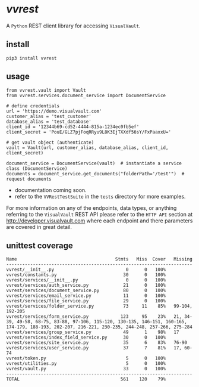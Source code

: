 # *vvrest*
A `Python` REST client library for accessing `VisualVault`.

## install
```
pip3 install vvrest
```

## usage
```
from vvrest.vault import Vault
from vvrest.services.document_service import DocumentService

# define credentials
url = 'https://demo.visualvault.com'
customer_alias = 'test_customer'
database_alias = 'test_database'
client_id = '12344b69-cd52-4444-815a-1234ec0fb5ef'
client_secret = 'PouE/GLZ7pjFoqRRyu9L8K3EjTXXdf56sY/FxPaaxxU='

# get vault object (authenticate)
vault = Vault(url, customer_alias, database_alias, client_id, client_secret)

document_service = DocumentService(vault)  # instantiate a service class (DocumentService)
documents = document_service.get_documents("folderPath='/test'")  # request documents
```

* documentation coming soon. 
* refer to the `VVRestTestSuite` in the `tests` directory for more examples.

For more information on any of the endpoints, data types, or anything referring to the 
`VisualVault` REST API please refer to the `HTTP API` section at <http://developer.visualvault.com>
where each endpoint and there parameters are covered in great detail.

## unittest coverage
```
Name                                     Stmts   Miss  Cover   Missing
----------------------------------------------------------------------
vvrest/__init__.py                           0      0   100%
vvrest/constants.py                         30      0   100%
vvrest/services/__init__.py                  0      0   100%
vvrest/services/auth_service.py             21      0   100%
vvrest/services/document_service.py         80      0   100%
vvrest/services/email_service.py            11      0   100%
vvrest/services/file_service.py             29      0   100%
vvrest/services/folder_service.py           73     11    85%   99-104, 192-205
vvrest/services/form_service.py            123     95    23%   21, 34-39, 49-58, 68-75, 83-88, 97-106, 115-120, 130-135, 146-151, 160-165, 174-179, 188-193, 202-207, 216-221, 230-235, 244-248, 257-266, 275-284
vvrest/services/group_service.py            49      1    98%   17
vvrest/services/index_field_service.py      30      0   100%
vvrest/services/site_service.py             35      6    83%   76-90
vvrest/services/user_service.py             37      7    81%   17, 60-74
vvrest/token.py                              5      0   100%
vvrest/utilities.py                          5      0   100%
vvrest/vault.py                             33      0   100%
----------------------------------------------------------------------
TOTAL                                      561    120    79%
```

